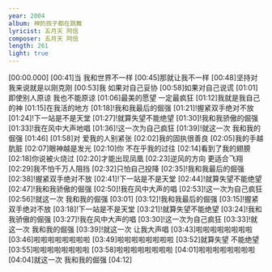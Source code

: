 ```yaml
---
year: 2004
album: 神的孩子都在跳舞
lyricist: 五月天 阿信
composer: 五月天 阿信
length: 261
light: true
---
```

[00:00.000]
[00:41]当 我和世界不一样
[00:45]那就让我不一样
[00:48]坚持对我来说就是以刚克刚
[00:53]我 如果对自己妥协
[00:58]如果对自己说谎
[01:01]即使别人原谅 我也不能原谅
[01:06]最美的愿望 一定最疯狂
[01:12]我就是我自己的神
[01:15]在我活的地方
[01:18]!我和我最后的倔强
[01:21]!握紧双手绝对不放
[01:24]!下一站是不是天堂
[01:27]!就算失望不能绝望
[01:30]!我和我骄傲的倔强
[01:33]!我在风中大声地唱
[01:36]!这一次为自己疯狂
[01:39]!就这一次 我和我的倔强
[01:46]
[01:58]对 爱我的人别紧张
[02:02]我的固执很善良
[02:05]我的手越肮脏
[02:07]眼神越是发光
[02:10]你 不在乎我的过往
[02:14]看到了我的翅膀
[02:18]你说被火烧过
[02:20]才能出现凤凰
[02:23]逆风的方向 更适合飞翔
[02:29]我不怕千万人阻挡
[02:32]只怕自己投降
[02:35]!我和我最后的倔强
[02:38]!握紧双手绝对不放
[02:41]!下一站是不是天堂
[02:44]!就算失望不能绝望
[02:47]!我和我骄傲的倔强
[02:50]!我在风中大声的唱
[02:53]!这一次为自己疯狂
[02:56]!就这一次 我和我的倔强
[03:01]
[03:12]!我和我最后的倔强
[03:15]!握紧双手绝对不放
[03:18]!下一站是不是天堂
[03:21]!就算失望不能绝望
[03:24]!我和我骄傲的倔强
[03:27]!我在风中大声的唱
[03:30]!这一次为自己疯狂
[03:33]!就这一次 我和我的倔强
[03:39]!就这一次 让我大声唱
[03:43]啦啦啦啦啦啦啦啦
[03:46]啦啦啦啦啦啦啦啦
[03:49]啦啦啦啦啦啦啦啦
[03:52]就算失望 不能绝望
[03:55]啦啦啦啦啦啦啦啦
[03:58]啦啦啦啦啦啦啦啦
[04:01]啦啦啦啦啦啦啦啦
[04:04]就这一次 我和我的倔强
[04:12]